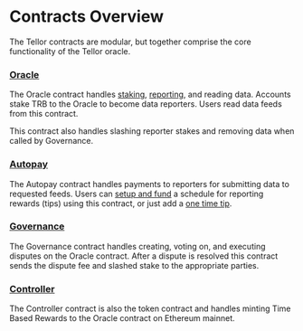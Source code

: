 # Contracts Overview

The Tellor contracts are modular, but together comprise the core functionality of the Tellor oracle.

### [Oracle](https://github.com/tellor-io/tellorFlex)

The Oracle contract handles [staking](https://app.gitbook.com/s/tcQlo49FAqTaOimNOz0X/reporting-data/setup-and-usage/staking-unstaking), [reporting](https://app.gitbook.com/s/tcQlo49FAqTaOimNOz0X/reporting-data), and reading data. Accounts stake TRB to the Oracle to become data reporters. Users read data feeds from this contract.&#x20;

This contract also handles slashing reporter stakes and removing data when called by Governance.

### [Autopay](https://github.com/tellor-io/autoPay)

The Autopay contract handles payments to reporters for submitting data to requested feeds. Users can [setup and fund](https://app.gitbook.com/s/tcQlo49FAqTaOimNOz0X/getting-data/funding-a-feed#funding-a-recurring-data-feed) a schedule for reporting rewards (tips) using this contract, or just add a [one time tip](https://app.gitbook.com/s/tcQlo49FAqTaOimNOz0X/getting-data/funding-a-feed#funding-a-one-time-request).

### [Governance](https://github.com/tellor-io/governance)

The Governance contract handles creating, voting on, and executing disputes on the Oracle contract. After a dispute is resolved this contract sends the dispute fee and slashed stake to the appropriate parties.

### [Controller](https://github.com/tellor-io/tellor360)

The Controller contract is also the token contract and handles minting Time Based Rewards to the Oracle contract on Ethereum mainnet.
